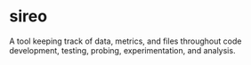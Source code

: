 # sireo
A tool keeping track of data, metrics, and files throughout code development, testing, probing, experimentation, and analysis. 
